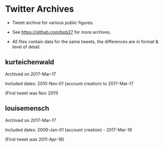 # Twitter Archives

+ Tweet archive for various public figures.

+ See https://github.com/bpb27 for more archives.

+ All files contain data for the same tweets, the differences are in format & level of detail. 

## kurteichenwald 

Archived on 2017-Mar-17

Included dates: 2010-Nov-01 (account creation) to 2017-Mar-17

(First tweet was Nov 2011)

## louisemensch

Archived on 2017-Mar-17

Included dates: 2009-Jan-01 (account creation) - 2017-Mar-19

(First tweet was 2011-Apr-16)
